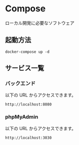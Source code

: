 # Compose

ローカル開発に必要なソフトウェア

## 起動方法

```
docker-compose up -d
```

## サービス一覧

### バックエンド

以下の URL からアクセスできます。

```
http://localhost:8080
```

### phpMyAdmin

以下の URL からアクセスできます。

```
http://localhost:3030
```

